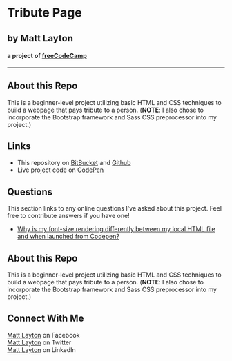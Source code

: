 # Tribute Page
## by Matt Layton
#### a project of [freeCodeCamp](http://www.freecodecamp.com)
***  

## About this Repo ##
This is a beginner-level project utilizing basic HTML and CSS techniques to build a webpage that pays tribute to a person. (**NOTE**: I also chose to incorporate the Bootstrap framework and Sass CSS preprocessor into my project.)  
## Links ##
* This repository on [BitBucket](https://bitbucket.org/mattlayton1986/fcc-tribute-page.git) and [Github](https://github.com/mattlayton1986/fcc-tribute-page.git)
* Live project code on [CodePen](http://codepen.io/mattlayton1986/pen/GobvwL)

## Questions ##
This section links to any online questions I've asked about this project. Feel free to contribute answers if you have one!
* [Why is my font-size rendering differently between my local HTML file and when launched from Codepen?](http://stackoverflow.com/q/35591685/5295093)

## About this Repo ##
This is a beginner-level project utilizing basic HTML and CSS techniques to build a webpage that pays tribute to a person. (**NOTE**: I also chose to incorporate the Bootstrap framework and Sass CSS preprocessor into my project.)

## Connect With Me ##
[Matt Layton](https://www.facebook.com/mattlayton86) on Facebook  
[Matt Layton](https://twitter.com/mattlayton1986) on Twitter  
[Matt Layton](https://www.linkedin.com/in/mattlayton1986) on LinkedIn
